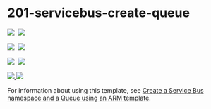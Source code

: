 # 201-servicebus-create-queue

<IMG SRC="https://azbotstorage.blob.core.windows.net/badges/201-servicebus-create-queue/PublicLastTestDate.svg" />&nbsp;
<IMG SRC="https://azbotstorage.blob.core.windows.net/badges/201-servicebus-create-queue/PublicDeployment.svg" />&nbsp;

<IMG SRC="https://azbotstorage.blob.core.windows.net/badges/201-servicebus-create-queue/FairfaxLastTestDate.svg" />&nbsp;
<IMG SRC="https://azbotstorage.blob.core.windows.net/badges/201-servicebus-create-queue/FairfaxDeployment.svg" />&nbsp;

<IMG SRC="https://azbotstorage.blob.core.windows.net/badges/201-servicebus-create-queue/BestPracticeResult.svg" />&nbsp;
<IMG SRC="https://azbotstorage.blob.core.windows.net/badges/201-servicebus-create-queue/CredScanResult.svg" />&nbsp;

<a href="https://portal.azure.com/#create/Microsoft.Template/uri/https%3A%2F%2Fraw.githubusercontent.com%2FAzure%2Fazure-quickstart-templates%2Fmaster%2F201-servicebus-create-queue%2Fazuredeploy.json" target="_blank">
    <img src="http://azuredeploy.net/deploybutton.png"/>
</a>

<a href="http://armviz.io/#/?load=https%3A%2F%2Fraw.githubusercontent.com%2FAzure%2Fazure-quickstart-templates%2Fmaster%2F201-servicebus-create-queue%2Fazuredeploy.json" target="_blank">
    <img src="http://armviz.io/visualizebutton.png"/>
</a>

For information about using this template, see [Create a Service Bus namespace and a Queue using an ARM template](http://azure.microsoft.com/documentation/articles/service-bus-resource-manager-namespace-queue/).
